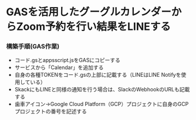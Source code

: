 GASを活用したグーグルカレンダーからZoom予約を行い結果をLINEする
====

### 構築手順(GAS作業)
- コード.gsとappsscript.jsをGASにコピーする
- サービスから「Calendar」を追加する
- 自身の各種TOKENをコード.gsの上部に記載する（LINEはLINE Notifyを使用している）
- SkackにもLINEと同様の通知を行う場合は、SlackのWebhookのURLも記載する
- 歯車アイコン→Google Cloud Platform（GCP）プロジェクトに自身のGCPプロジェクトの番号を記述する


